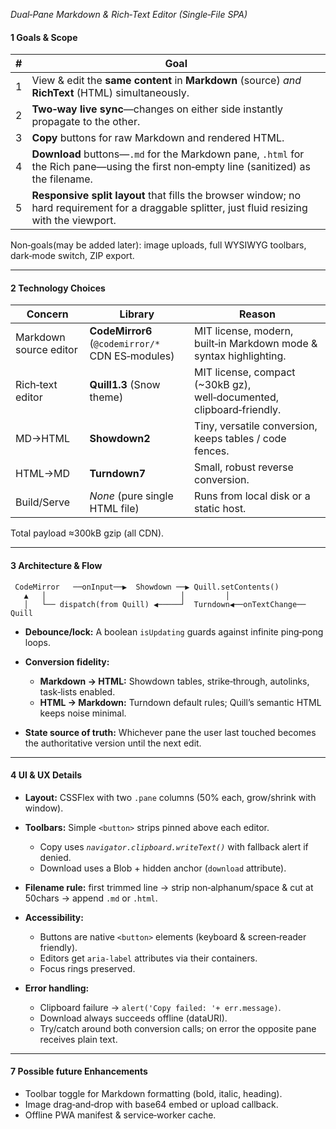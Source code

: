 *Dual‑Pane Markdown & Rich‑Text Editor (Single‑File SPA)*

#### 1 Goals & Scope

| #  | Goal                                                                                                                                            |
| -- | ----------------------------------------------------------------------------------------------------------------------------------------------- |
| 1 | View & edit the **same content** in **Markdown** (source) *and* **RichText** (HTML) simultaneously.                                            |
| 2 | **Two‑way live sync**—changes on either side instantly propagate to the other.                                                                  |
| 3 | **Copy** buttons for raw Markdown and rendered HTML.                                                                                            |
| 4 | **Download** buttons—`.md` for the Markdown pane, `.html` for the Rich pane—using the first non‑empty line (sanitized) as the filename.         |
| 5 | **Responsive split layout** that fills the browser window; no hard requirement for a draggable splitter, just fluid resizing with the viewport. |

Non‑goals(may be added later): image uploads, full WYSIWYG toolbars, dark‑mode switch, ZIP export.

---

#### 2 Technology Choices

| Concern                | Library                                           | Reason                                                                  |
| ---------------------- | ------------------------------------------------- | ----------------------------------------------------------------------- |
| Markdown source editor | **CodeMirror6** (`@codemirror/*` CDN ES‑modules) | MIT license, modern, built‑in Markdown mode & syntax highlighting.      |
| Rich‑text editor       | **Quill1.3** (Snow theme)                        | MIT license, compact (\~30kB gz), well‑documented, clipboard‑friendly. |
| MD→HTML              | **Showdown2**                                    | Tiny, versatile conversion, keeps tables / code fences.                 |
| HTML→MD              | **Turndown7**                                    | Small, robust reverse conversion.                                       |
| Build/Serve            | *None* (pure single HTML file)                    | Runs from local disk or a static host.                                  |

Total payload ≈300kB gzip (all CDN).

---

#### 3 Architecture & Flow

```
 CodeMirror   ──onInput──▶  Showdown ──▶ Quill.setContents()
   ▲   │                              │         │
   │   └── dispatch(from Quill) ◀─────┘  Turndown◀──onTextChange── Quill
```

* **Debounce/lock:** A boolean `isUpdating` guards against infinite ping‑pong loops.
* **Conversion fidelity:**

  * **Markdown → HTML:** Showdown tables, strike‑through, autolinks, task‑lists enabled.
  * **HTML → Markdown:** Turndown default rules; Quill’s semantic HTML keeps noise minimal.
* **State source of truth:** Whichever pane the user last touched becomes the authoritative version until the next edit.

---

#### 4 UI & UX Details

* **Layout:** CSSFlex with two `.pane` columns (50% each, grow/shrink with window).
* **Toolbars:** Simple `<button>` strips pinned above each editor.

  * Copy uses *`navigator.clipboard.writeText()`* with fallback alert if denied.
  * Download uses a Blob + hidden anchor (`download` attribute).
* **Filename rule:** first trimmed line → strip non‑alphanum/space & cut at 50chars → append `.md` or `.html`.
* **Accessibility:**

  * Buttons are native `<button>` elements (keyboard & screen‑reader friendly).
  * Editors get `aria-label` attributes via their containers.
  * Focus rings preserved.
* **Error handling:**

  * Clipboard failure → `alert('Copy failed: '+ err.message)`.
  * Download always succeeds offline (dataURI).
  * Try/catch around both conversion calls; on error the opposite pane receives plain text.

---

#### 7 Possible future Enhancements

* Toolbar toggle for Markdown formatting (bold, italic, heading).
* Image drag‑and‑drop with base64 embed or upload callback.
* Offline PWA manifest & service‑worker cache.
